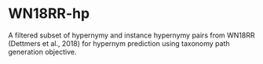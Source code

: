 # WN18RR-hp
A filtered subset of hypernymy and instance hypernymy pairs from WN18RR (Dettmers et al., 2018) for hypernym prediction using taxonomy path generation objective.
